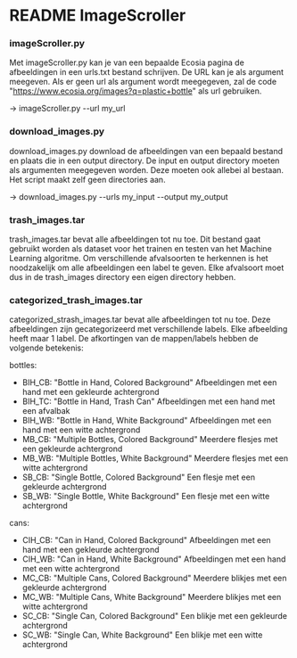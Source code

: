 # README ImageScroller

### imageScroller.py
Met imageScroller.py kan je van een bepaalde Ecosia pagina de afbeeldingen in een urls.txt bestand schrijven. De URL kan je als argument meegeven. Als er geen url als argument wordt meegegeven, zal de code "https://www.ecosia.org/images?q=plastic+bottle" als url gebruiken.

-> imageScroller.py --url my_url

### download_images.py
download_images.py download de afbeeldingen van een bepaald bestand en plaats die in een output directory. De input en output directory moeten als argumenten meegegeven worden. Deze moeten ook allebei al bestaan. Het script maakt zelf geen directories aan. 

-> download_images.py --urls my_input --output my_output

### trash_images.tar
trash_images.tar bevat alle afbeeldingen tot nu toe. Dit bestand gaat gebruikt worden als dataset voor het trainen en testen van het Machine Learning algoritme. Om verschillende afvalsoorten te herkennen is het noodzakelijk om alle afbeeldingen een label te geven. Elke afvalsoort moet dus in de trash_images directory een eigen directory hebben.


### categorized_trash_images.tar
categorized_strash_images.tar bevat alle afbeeldingen tot nu toe. Deze afbeeldingen zijn gecategorizeerd met verschillende labels. Elke afbeelding heeft maar 1 label.
De afkortingen van de mappen/labels hebben de volgende betekenis:

bottles:

* BIH_CB: "Bottle in Hand, Colored Background"
    Afbeeldingen met een hand met een gekleurde achtergrond
* BIH_TC: "Bottle in Hand, Trash Can"
    Afbeeldingen met een hand met een afvalbak
* BIH_WB: "Bottle in Hand, White Background"
    Afbeeldingen met een hand met een witte achtergrond
* MB_CB: "Multiple Bottles, Colored Background"
    Meerdere flesjes met een gekleurde achtergrond
* MB_WB: "Multiple Bottles, White Background"
    Meerdere flesjes met een witte achtergrond
* SB_CB: "Single Bottle, Colored Background"
    Een flesje met een gekleurde achtergrond
* SB_WB: "Single Bottle, White Background"
    Een flesje met een witte achtergrond

cans:

* CIH_CB: "Can in Hand, Colored Background"
    Afbeeldingen met een hand met een gekleurde achtergrond
* CIH_WB: "Can in Hand, White Background"
    Afbeeldingen met een hand met een witte achtergrond
* MC_CB: "Multiple Cans, Colored Background"
    Meerdere blikjes met een gekleurde achtergrond
* MC_WB: "Multiple Cans, White Background"
    Meerdere blikjes met een witte achtergrond
* SC_CB: "Single Can, Colored Background"
    Een blikje met een gekleurde achtergrond
* SC_WB: "Single Can, White Background"
    Een blikje met een witte achtergrond
